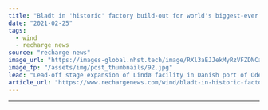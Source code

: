 ```yaml
---
title: "Bladt in 'historic' factory build-out for world's biggest-ever offshore wind monopiles"
date: "2021-02-25"
tags: 
  - wind
  - recharge news
source: "recharge news"
image_url: "https://images-global.nhst.tech/image/RXl3aEJJekMyRzVFZDNCaXp4cGNNaS9TVnZnblFEUEY3SnA2K3hobXBwQT0=/nhst/binary/fe2f116ac90533ed5775aebecafea34c"
image_fp: "/assets/img/post_thumbnails/92.jpg"
lead: "Lead-off stage expansion of Lindø facility in Danish port of Odense will underpin fabrication of 50 XXL steel foundations a year"
article_url: "https://www.rechargenews.com/wind/bladt-in-historic-factory-build-out-for-worlds-biggest-ever-offshore-wind-monopiles/2-1-969683"
---
```


---
